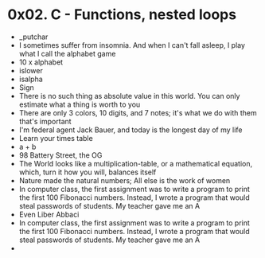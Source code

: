 # 0x02. C - Functions, nested loops
-  _putchar
- I sometimes suffer from insomnia. And when I can't fall asleep, I play what I call the alphabet game
- 10 x alphabet
- islower
- isalpha
- Sign
- There is no such thing as absolute value in this world. You can only estimate what a thing is worth to you
- There are only 3 colors, 10 digits, and 7 notes; it's what we do with them that's important
- I'm federal agent Jack Bauer, and today is the longest day of my life
-  Learn your times table
- a + b
- 98 Battery Street, the OG
- The World looks like a multiplication-table, or a mathematical equation, which, turn it how you will, balances itself
- Nature made the natural numbers; All else is the work of women
- In computer class, the first assignment was to write a program to print the first 100 Fibonacci numbers. Instead, I wrote a program that would steal passwords of students. My teacher gave me an A
-  Even Liber Abbaci
- In computer class, the first assignment was to write a program to print the first 100 Fibonacci numbers. Instead, I wrote a program that would steal passwords of students. My teacher gave me an A
- 
